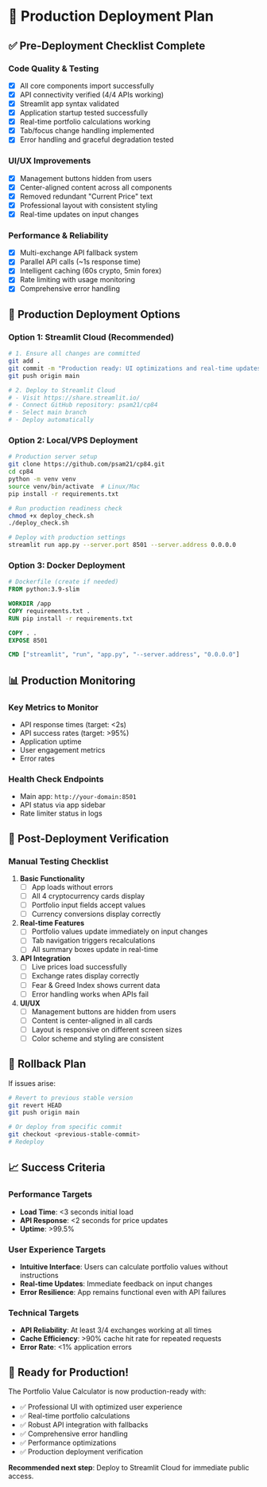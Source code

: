 # 🚀 Production Deployment Plan

## ✅ Pre-Deployment Checklist Complete

### Code Quality & Testing
- [x] All core components import successfully
- [x] API connectivity verified (4/4 APIs working)
- [x] Streamlit app syntax validated
- [x] Application startup tested successfully
- [x] Real-time portfolio calculations working
- [x] Tab/focus change handling implemented
- [x] Error handling and graceful degradation tested

### UI/UX Improvements
- [x] Management buttons hidden from users
- [x] Center-aligned content across all components
- [x] Removed redundant "Current Price" text
- [x] Professional layout with consistent styling
- [x] Real-time updates on input changes

### Performance & Reliability
- [x] Multi-exchange API fallback system
- [x] Parallel API calls (~1s response time)
- [x] Intelligent caching (60s crypto, 5min forex)
- [x] Rate limiting with usage monitoring
- [x] Comprehensive error handling

## 🎯 Production Deployment Options

### Option 1: Streamlit Cloud (Recommended)
```bash
# 1. Ensure all changes are committed
git add .
git commit -m "Production ready: UI optimizations and real-time updates"
git push origin main

# 2. Deploy to Streamlit Cloud
# - Visit https://share.streamlit.io/
# - Connect GitHub repository: psam21/cp84
# - Select main branch
# - Deploy automatically
```

### Option 2: Local/VPS Deployment
```bash
# Production server setup
git clone https://github.com/psam21/cp84.git
cd cp84
python -m venv venv
source venv/bin/activate  # Linux/Mac
pip install -r requirements.txt

# Run production readiness check
chmod +x deploy_check.sh
./deploy_check.sh

# Deploy with production settings
streamlit run app.py --server.port 8501 --server.address 0.0.0.0
```

### Option 3: Docker Deployment
```dockerfile
# Dockerfile (create if needed)
FROM python:3.9-slim

WORKDIR /app
COPY requirements.txt .
RUN pip install -r requirements.txt

COPY . .
EXPOSE 8501

CMD ["streamlit", "run", "app.py", "--server.address", "0.0.0.0"]
```

## 📊 Production Monitoring

### Key Metrics to Monitor
- API response times (target: <2s)
- API success rates (target: >95%)
- Application uptime
- User engagement metrics
- Error rates

### Health Check Endpoints
- Main app: `http://your-domain:8501`
- API status via app sidebar
- Rate limiter status in logs

## 🔧 Post-Deployment Verification

### Manual Testing Checklist
1. **Basic Functionality**
   - [ ] App loads without errors
   - [ ] All 4 cryptocurrency cards display
   - [ ] Portfolio input fields accept values
   - [ ] Currency conversions display correctly

2. **Real-time Features**
   - [ ] Portfolio values update immediately on input changes
   - [ ] Tab navigation triggers recalculations
   - [ ] All summary boxes update in real-time

3. **API Integration**
   - [ ] Live prices load successfully
   - [ ] Exchange rates display correctly
   - [ ] Fear & Greed Index shows current data
   - [ ] Error handling works when APIs fail

4. **UI/UX**
   - [ ] Management buttons are hidden from users
   - [ ] Content is center-aligned in all cards
   - [ ] Layout is responsive on different screen sizes
   - [ ] Color scheme and styling are consistent

## 🚨 Rollback Plan

If issues arise:
```bash
# Revert to previous stable version
git revert HEAD
git push origin main

# Or deploy from specific commit
git checkout <previous-stable-commit>
# Redeploy
```

## 📈 Success Criteria

### Performance Targets
- **Load Time**: <3 seconds initial load
- **API Response**: <2 seconds for price updates
- **Uptime**: >99.5%

### User Experience Targets
- **Intuitive Interface**: Users can calculate portfolio values without instructions
- **Real-time Updates**: Immediate feedback on input changes
- **Error Resilience**: App remains functional even with API failures

### Technical Targets
- **API Reliability**: At least 3/4 exchanges working at all times
- **Cache Efficiency**: >90% cache hit rate for repeated requests
- **Error Rate**: <1% application errors

## 🎉 Ready for Production!

The Portfolio Value Calculator is now production-ready with:
- ✅ Professional UI with optimized user experience
- ✅ Real-time portfolio calculations
- ✅ Robust API integration with fallbacks
- ✅ Comprehensive error handling
- ✅ Performance optimizations
- ✅ Production deployment verification

**Recommended next step**: Deploy to Streamlit Cloud for immediate public access.
